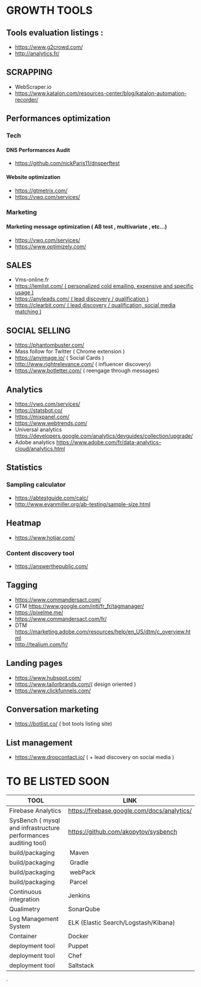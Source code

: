 
# GROWTH TOOLS

## Tools evaluation listings :
* https://www.g2crowd.com/
* http://analytics.fr/

## SCRAPPING
* WebScraper.io
* https://www.katalon.com/resources-center/blog/katalon-automation-recorder/

## Performances optimization

### Tech

#### DNS Performances Audit
* https://github.com/nickParis11/dnsperftest

#### Website optimization 
* https://gtmetrix.com/
* https://vwo.com/services/

### Marketing

#### Marketing message optimization ( AB test , multivariate , etc...)
* https://vwo.com/services/
* https://www.optimizely.com/


## SALES 
* Vms-online.fr
* [https://lemlist.com/ ( personalized cold emailing, expensive and specific usage )](https://lemlist.com/)
* [https://anyleads.com/ ( lead discovery / qualification )](https://anyleads.com/)
* [https://clearbit.com/ ( lead discovery / qualification, social media matching )](https://clearbit.com/)

## SOCIAL SELLING 
* https://phantombuster.com/
* Mass follow for Twitter ( Chrome extension )
* https://anyimage.io/ ( Social Cards )
* http://www.rightrelevance.com/ ( influencer discovery)
* https://www.botletter.com/ ( reengage through messages)

## Analytics
* https://vwo.com/services/
* https://statsbot.co/
* https://mixpanel.com/
* https://www.webtrends.com/
* Universal analytics https://developers.google.com/analytics/devguides/collection/upgrade/
* Adobe analytics https://www.adobe.com/fr/data-analytics-cloud/analytics.html


## Statistics

### Sampling calculator
* https://abtestguide.com/calc/
* http://www.evanmiller.org/ab-testing/sample-size.html

## Heatmap
* https://www.hotjar.com/

### Content discovery tool
* https://answerthepublic.com/

## Tagging
* https://www.commandersact.com/
* GTM https://www.google.com/intl/fr_fr/tagmanager/
* https://pixelme.me/
* https://www.commandersact.com/fr/
* DTM https://marketing.adobe.com/resources/help/en_US/dtm/c_overview.html
* http://tealium.com/fr/

## Landing pages
* https://www.hubspot.com/
* https://www.tailorbrands.com/( design oriented )
* https://www.clickfunnels.com/


## Conversation marketing
* https://botlist.co/ ( bot tools listing site)

## List management
* https://www.dropcontact.io/ ( + lead discovery on social media )

# TO BE LISTED SOON

TOOL | LINK
-----| ----
Firebase Analytics | https://firebase.google.com/docs/analytics/
SysBench ( mysql and infrastructure performances auditing tool) | https://github.com/akopytov/sysbench
build/packaging | Maven
build/packaging | Gradle 
build/packaging | webPack
build/packaging | Parcel
Continuous integration | Jenkins
Qualimetry | SonarQube
Log Management System | ELK (Elastic Search/Logstash/Kibana)
Container | Docker
deployment tool | Puppet
deployment tool | Chef
deployment tool | Saltstack

·       





